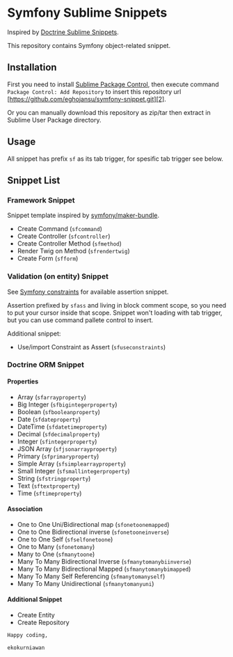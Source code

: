 # Symfony Sublime Snippets

Inspired by [Doctrine Sublime Snippets][3].

This repository contains Symfony object-related snippet.

## Installation

First you need to install [Sublime Package Control][1], then execute command `Package Control: Add Repository` to insert this repository url [https://github.com/eghojansu/symfony-snippet.git][2].

Or you can manually download this repository as zip/tar then extract in Sublime User Package directory.

## Usage

All snippet has prefix `sf` as its tab trigger, for spesific tab trigger see below.

## Snippet List

### Framework Snippet

Snippet template inspired by [symfony/maker-bundle][5].

* Create Command (`sfcommand`)
* Create Controller (`sfcontroller`)
* Create Controller Method (`sfmethod`)
* Render Twig on Method (`sfrendertwig`)
* Create Form (`sfform`)

### Validation (on entity) Snippet

See [Symfony constraints][4] for available assertion snippet.

Assertion prefixed by `sfass` and living in block comment scope, so you need to put your cursor inside that scope.
Snippet won't loading with tab trigger, but you can use command pallete control to insert.

Additional snippet:

* Use/import Constraint as Assert (`sfuseconstraints`)

### Doctrine ORM Snippet

#### Properties

* Array (`sfarrayproperty`)
* Big Integer (`sfbigintegerproperty`)
* Boolean (`sfbooleanproperty`)
* Date (`sfdateproperty`)
* DateTime (`sfdatetimeproperty`)
* Decimal (`sfdecimalproperty`)
* Integer (`sfintegerproperty`)
* JSON Array (`sfjsonarrayproperty`)
* Primary (`sfprimaryproperty`)
* Simple Array (`sfsimplearrayproperty`)
* Small Integer (`sfsmallintegerproperty`)
* String (`sfstringproperty`)
* Text (`sftextproperty`)
* Time (`sftimeproperty`)

#### Association

* One to One Uni/Bidirectional map (`sfonetoonemapped`)
* One to One Bidirectional inverse (`sfonetooneinverse`)
* One to One Self (`sfselfonetoone`)
* One to Many (`sfonetomany`)
* Many to One (`sfmanytoone`)
* Many To Many Bidirectional Inverse (`sfmanytomanybiinverse`)
* Many To Many Bidirectional Mapped (`sfmanytomanybimapped`)
* Many To Many Self Referencing (`sfmanytomanyself`)
* Many To Many Unidirectional (`sfmanytomanyuni`)

#### Additional Snippet

* Create Entity
* Create Repository


```sh
Happy coding,

ekokurniawan
```

[1]: https://packagecontrol.io/installation
[2]: https://github.com/eghojansu/symfony-snippet.git
[3]: https://github.com/npostulart/doctrine-sublime-snippets
[4]: https://symfony.com/doc/current/reference/constraints.html
[5]: https://packagist.org/packages/symfony/maker-bundle